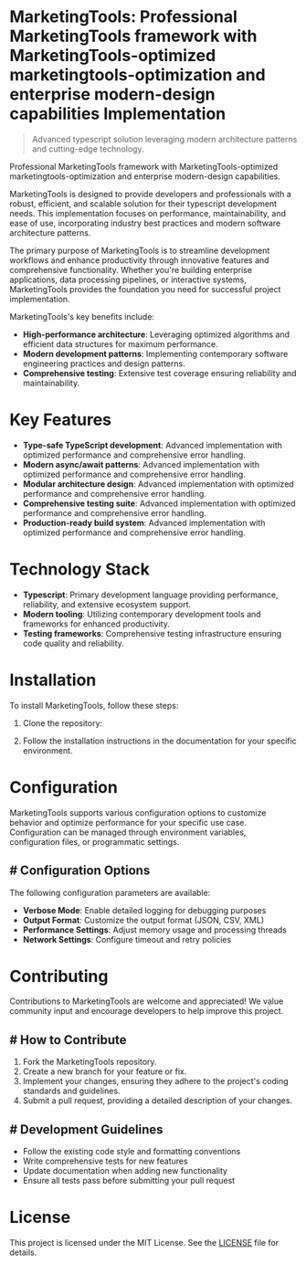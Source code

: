 <!-- fallback_MarketingTools_20250824073826_20126 -->

# MarketingTools: Professional MarketingTools framework with MarketingTools-optimized marketingtools-optimization and enterprise modern-design capabilities Implementation
> Advanced typescript solution leveraging modern architecture patterns and cutting-edge technology.

Professional MarketingTools framework with MarketingTools-optimized marketingtools-optimization and enterprise modern-design capabilities.

MarketingTools is designed to provide developers and professionals with a robust, efficient, and scalable solution for their typescript development needs. This implementation focuses on performance, maintainability, and ease of use, incorporating industry best practices and modern software architecture patterns.

The primary purpose of MarketingTools is to streamline development workflows and enhance productivity through innovative features and comprehensive functionality. Whether you're building enterprise applications, data processing pipelines, or interactive systems, MarketingTools provides the foundation you need for successful project implementation.

MarketingTools's key benefits include:

* **High-performance architecture**: Leveraging optimized algorithms and efficient data structures for maximum performance.
* **Modern development patterns**: Implementing contemporary software engineering practices and design patterns.
* **Comprehensive testing**: Extensive test coverage ensuring reliability and maintainability.

# Key Features

* **Type-safe TypeScript development**: Advanced implementation with optimized performance and comprehensive error handling.
* **Modern async/await patterns**: Advanced implementation with optimized performance and comprehensive error handling.
* **Modular architecture design**: Advanced implementation with optimized performance and comprehensive error handling.
* **Comprehensive testing suite**: Advanced implementation with optimized performance and comprehensive error handling.
* **Production-ready build system**: Advanced implementation with optimized performance and comprehensive error handling.

# Technology Stack

* **Typescript**: Primary development language providing performance, reliability, and extensive ecosystem support.
* **Modern tooling**: Utilizing contemporary development tools and frameworks for enhanced productivity.
* **Testing frameworks**: Comprehensive testing infrastructure ensuring code quality and reliability.

# Installation

To install MarketingTools, follow these steps:

1. Clone the repository:


2. Follow the installation instructions in the documentation for your specific environment.

# Configuration

MarketingTools supports various configuration options to customize behavior and optimize performance for your specific use case. Configuration can be managed through environment variables, configuration files, or programmatic settings.

## # Configuration Options

The following configuration parameters are available:

* **Verbose Mode**: Enable detailed logging for debugging purposes
* **Output Format**: Customize the output format (JSON, CSV, XML)
* **Performance Settings**: Adjust memory usage and processing threads
* **Network Settings**: Configure timeout and retry policies

# Contributing

Contributions to MarketingTools are welcome and appreciated! We value community input and encourage developers to help improve this project.

## # How to Contribute

1. Fork the MarketingTools repository.
2. Create a new branch for your feature or fix.
3. Implement your changes, ensuring they adhere to the project's coding standards and guidelines.
4. Submit a pull request, providing a detailed description of your changes.

## # Development Guidelines

* Follow the existing code style and formatting conventions
* Write comprehensive tests for new features
* Update documentation when adding new functionality
* Ensure all tests pass before submitting your pull request

# License

This project is licensed under the MIT License. See the [LICENSE](https://github.com/Jennifercruz23/MarketingTools/blob/main/LICENSE) file for details.
